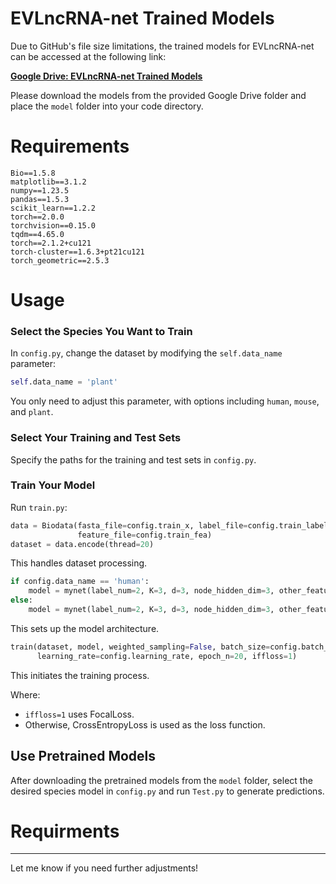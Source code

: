 

# EVLncRNA-net Trained Models

Due to GitHub's file size limitations, the trained models for EVLncRNA-net can be accessed at the following link:

[**Google Drive: EVLncRNA-net Trained Models**](https://drive.google.com/drive/folders/1AMV-lyQ5ZyLCmlIyKgFl4C0z0wqtp9-S?usp=sharing)

Please download the models from the provided Google Drive folder and place the `model` folder into your code directory.


# Requirements

```plaintext
Bio==1.5.8
matplotlib==3.1.2
numpy==1.23.5
pandas==1.5.3
scikit_learn==1.2.2
torch==2.0.0
torchvision==0.15.0
tqdm==4.65.0
torch==2.1.2+cu121
torch-cluster==1.6.3+pt21cu121
torch_geometric==2.5.3
```

# Usage

### Select the Species You Want to Train

In `config.py`, change the dataset by modifying the `self.data_name` parameter:

```python
self.data_name = 'plant'
```

You only need to adjust this parameter, with options including `human`, `mouse`, and `plant`.

### Select Your Training and Test Sets

Specify the paths for the training and test sets in `config.py`.

### Train Your Model

Run `train.py`:

```python
data = Biodata(fasta_file=config.train_x, label_file=config.train_label,
               feature_file=config.train_fea)
dataset = data.encode(thread=20)
```

This handles dataset processing.

```python
if config.data_name == 'human':
    model = mynet(label_num=2, K=3, d=3, node_hidden_dim=3, other_feature_dim=128, other_feature_dim_in=2000, pnode_nn=False, fnode_nn=False).to(device)  # human_net
else:
    model = mynet(label_num=2, K=3, d=3, node_hidden_dim=3, other_feature_dim=128, other_feature_dim_in=4000, data_name=config.data_name).to(device)  # mouse & plant net
```

This sets up the model architecture.

```python
train(dataset, model, weighted_sampling=False, batch_size=config.batch_size,
      learning_rate=config.learning_rate, epoch_n=20, iffloss=1)
```

This initiates the training process.

Where:

- `iffloss=1` uses FocalLoss.
- Otherwise, CrossEntropyLoss is used as the loss function.

## Use Pretrained Models

After downloading the pretrained models from the `model` folder, select the desired species model in `config.py` and run `Test.py` to generate predictions.



# Requirments

---

Let me know if you need further adjustments!
